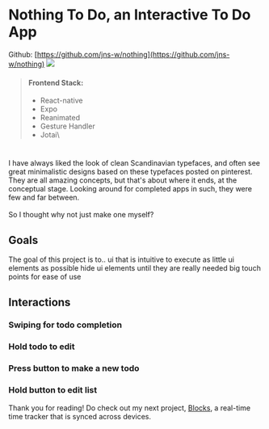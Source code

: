 # Nothing To Do, an Interactive To Do App
Github: [https://github.com/jns-w/nothing](https://github.com/jns-w/nothing)
![](https://res.cloudinary.com/ds1s8ilcc/image/upload/v1709716905/Devsite/nothing-to-do/Nothing_To_Do-main_dk4esu.png)
> #### Frontend Stack:
> - React-native
> - Expo
> - Reanimated
> - Gesture Handler
> - Jotai\
#
I have always liked the look of clean Scandinavian typefaces, and often see great minimalistic designs based on these typefaces posted on pinterest. They are all amazing concepts, but that's about where it ends, at the conceptual stage. Looking around for completed apps in such, they were few and far between.\
\
So I thought why not just make one myself?
## Goals
The goal of this project is to..
ui that is intuitive to execute
as little ui elements as possible
hide ui elements until they are really needed
big touch points for ease of use
## Interactions
### Swiping for todo completion
### Hold todo to edit
### Press button to make a new todo
### Hold button to edit list
Thank you for reading! Do check out my next project, [Blocks](/article/blocks), a real-time time tracker that is synced across devices.
